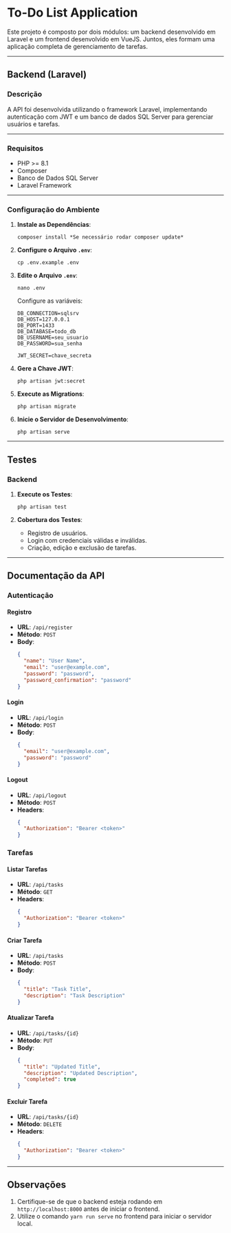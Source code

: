 # To-Do List Application

Este projeto é composto por dois módulos: um backend desenvolvido em Laravel e um frontend desenvolvido em VueJS. Juntos, eles formam uma aplicação completa de gerenciamento de tarefas.

---

## Backend (Laravel)

### Descrição

A API foi desenvolvida utilizando o framework Laravel, implementando autenticação com JWT e um banco de dados SQL Server para gerenciar usuários e tarefas.

---

### Requisitos

- PHP >= 8.1
- Composer
- Banco de Dados SQL Server
- Laravel Framework

---

### Configuração do Ambiente

1. **Instale as Dependências**:

   ```
   composer install *Se necessário rodar composer update*
   ```

2. **Configure o Arquivo `.env`**:

   ```
   cp .env.example .env
   ```

3. **Edite o Arquivo `.env`**:

   ```
   nano .env
   ```

   Configure as variáveis:

   ```
   DB_CONNECTION=sqlsrv
   DB_HOST=127.0.0.1
   DB_PORT=1433
   DB_DATABASE=todo_db
   DB_USERNAME=seu_usuario
   DB_PASSWORD=sua_senha

   JWT_SECRET=chave_secreta
   ```

4. **Gere a Chave JWT**:

   ```
   php artisan jwt:secret
   ```

5. **Execute as Migrations**:

   ```
   php artisan migrate
   ```

6. **Inicie o Servidor de Desenvolvimento**:
   ```
   php artisan serve
   ```

---
## Testes

### Backend

1. **Execute os Testes**:

   ```
   php artisan test
   ```

2. **Cobertura dos Testes**:
   - Registro de usuários.
   - Login com credenciais válidas e inválidas.
   - Criação, edição e exclusão de tarefas.

---

## Documentação da API

### Autenticação

#### Registro

- **URL**: `/api/register`
- **Método**: `POST`
- **Body**:
  ```json
  {
    "name": "User Name",
    "email": "user@example.com",
    "password": "password",
    "password_confirmation": "password"
  }
  ```

#### Login

- **URL**: `/api/login`
- **Método**: `POST`
- **Body**:
  ```json
  {
    "email": "user@example.com",
    "password": "password"
  }
  ```

#### Logout

- **URL**: `/api/logout`
- **Método**: `POST`
- **Headers**:
  ```json
  {
    "Authorization": "Bearer <token>"
  }
  ```

### Tarefas

#### Listar Tarefas

- **URL**: `/api/tasks`
- **Método**: `GET`
- **Headers**:
  ```json
  {
    "Authorization": "Bearer <token>"
  }
  ```

#### Criar Tarefa

- **URL**: `/api/tasks`
- **Método**: `POST`
- **Body**:
  ```json
  {
    "title": "Task Title",
    "description": "Task Description"
  }
  ```

#### Atualizar Tarefa

- **URL**: `/api/tasks/{id}`
- **Método**: `PUT`
- **Body**:
  ```json
  {
    "title": "Updated Title",
    "description": "Updated Description",
    "completed": true
  }
  ```

#### Excluir Tarefa

- **URL**: `/api/tasks/{id}`
- **Método**: `DELETE`
- **Headers**:
  ```json
  {
    "Authorization": "Bearer <token>"
  }
  ```

---

## Observações

1. Certifique-se de que o backend esteja rodando em `http://localhost:8000` antes de iniciar o frontend.
2. Utilize o comando `yarn run serve` no frontend para iniciar o servidor local.
